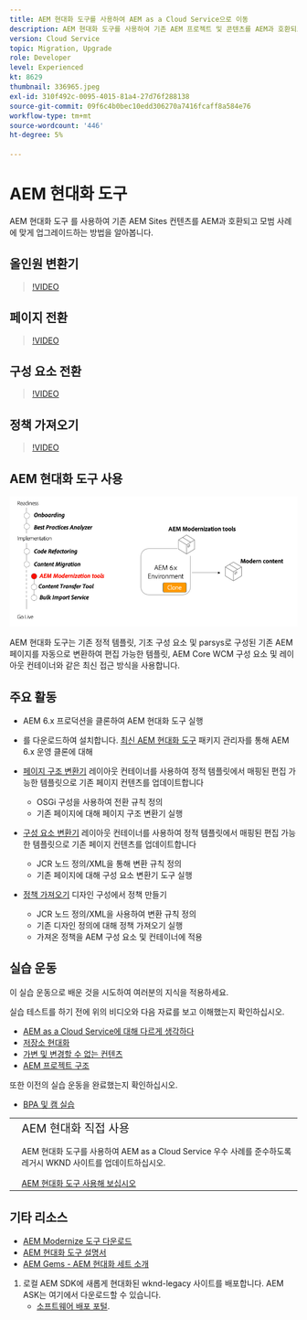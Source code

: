 ```yaml
---
title: AEM 현대화 도구를 사용하여 AEM as a Cloud Service으로 이동
description: AEM 현대화 도구를 사용하여 기존 AEM 프로젝트 및 콘텐츠를 AEM과 호환되도록 업그레이드하는 방법을 알아봅니다.
version: Cloud Service
topic: Migration, Upgrade
role: Developer
level: Experienced
kt: 8629
thumbnail: 336965.jpeg
exl-id: 310f492c-0095-4015-81a4-27d76f288138
source-git-commit: 09f6c4b0bec10edd306270a7416fcaff8a584e76
workflow-type: tm+mt
source-wordcount: '446'
ht-degree: 5%

---
```



# AEM 현대화 도구

AEM 현대화 도구 를 사용하여 기존 AEM Sites 컨텐츠를 AEM과 호환되고 모범 사례에 맞게 업그레이드하는 방법을 알아봅니다.

## 올인원 변환기

>[!VIDEO](https://video.tv.adobe.com/v/338802/?quality=12&learn=on)

## 페이지 전환

>[!VIDEO](https://video.tv.adobe.com/v/338799/?quality=12&learn=on)

## 구성 요소 전환

>[!VIDEO](https://video.tv.adobe.com/v/338788/?quality=12&learn=on)

## 정책 가져오기

>[!VIDEO](https://video.tv.adobe.com/v/338797/?quality=12&learn=on)

## AEM 현대화 도구 사용

![AEM 현대화 도구 수명 주기](./assets/aem-modernization-tools.png)

AEM 현대화 도구는 기존 정적 템플릿, 기초 구성 요소 및 parsys로 구성된 기존 AEM 페이지를 자동으로 변환하여 편집 가능한 템플릿, AEM Core WCM 구성 요소 및 레이아웃 컨테이너와 같은 최신 접근 방식을 사용합니다.

## 주요 활동

+ AEM 6.x 프로덕션을 클론하여 AEM 현대화 도구 실행
+ 를 다운로드하여 설치합니다. [최신 AEM 현대화 도구](https://github.com/adobe/aem-modernize-tools/releases/latest) 패키지 관리자를 통해 AEM 6.x 운영 클론에 대해

+ [페이지 구조 변환기](https://opensource.adobe.com/aem-modernize-tools/pages/structure/about.html) 레이아웃 컨테이너를 사용하여 정적 템플릿에서 매핑된 편집 가능한 템플릿으로 기존 페이지 컨텐츠를 업데이트합니다
   + OSGi 구성을 사용하여 전환 규칙 정의
   + 기존 페이지에 대해 페이지 구조 변환기 실행

+ [구성 요소 변환기](https://opensource.adobe.com/aem-modernize-tools/pages/component/about.html) 레이아웃 컨테이너를 사용하여 정적 템플릿에서 매핑된 편집 가능한 템플릿으로 기존 페이지 컨텐츠를 업데이트합니다
   + JCR 노드 정의/XML을 통해 변환 규칙 정의
   + 기존 페이지에 대해 구성 요소 변환기 도구 실행

+ [정책 가져오기](https://opensource.adobe.com/aem-modernize-tools/pages/policy/about.html) 디자인 구성에서 정책 만들기
   + JCR 노드 정의/XML을 사용하여 변환 규칙 정의
   + 기존 디자인 정의에 대해 정책 가져오기 실행
   + 가져온 정책을 AEM 구성 요소 및 컨테이너에 적용

## 실습 운동

이 실습 운동으로 배운 것을 시도하여 여러분의 지식을 적용하세요.

실습 테스트를 하기 전에 위의 비디오와 다음 자료를 보고 이해했는지 확인하십시오.

+ [AEM as a Cloud Service에 대해 다르게 생각하다](./introduction.md)
+ [저장소 현대화](./repository-modernization.md)
+ [가변 및 변경할 수 없는 컨텐츠](../../developing/basics/mutable-immutable.md)
+ [AEM 프로젝트 구조](https://experienceleague.adobe.com/docs/experience-manager-cloud-service/implementing/developing/aem-project-content-package-structure.html)

또한 이전의 실습 운동을 완료했는지 확인하십시오.

+ [BPA 및 캠 실습](./bpa-and-cam.md#hands-on-exercise)

<table style="border-width:0">
    <tr>
        <td style="width:150px">
            <a  rel="noreferrer"
                target="_blank"
                href="https://github.com/adobe/aem-cloud-engineering-video-series-exercises/tree/session2-migration#bootcamp---session-2-migration-methodology"><img alt="실습 GitHub 리포지토리" src="./assets/github.png"/>
            </a>        
        </td>
        <td style="width:100%;margin-bottom:1rem;">
            <div style="font-size:1.25rem;font-weight:400;">AEM 현대화 직접 사용</div>
            <p style="margin:1rem 0">
                AEM 현대화 도구를 사용하여 AEM as a Cloud Service 우수 사례를 준수하도록 레거시 WKND 사이트를 업데이트하십시오.
            </p>
            <a  rel="noreferrer"
                target="_blank"
                href="https://github.com/adobe/aem-cloud-engineering-video-series-exercises/tree/session2-migration#bootcamp---session-2-migration-methodology" class="spectrum-Button spectrum-Button--primary spectrum-Button--sizeM">
                <span class="spectrum-Button-label has-no-wrap has-text-weight-bold">AEM 현대화 도구 사용해 보십시오</span>
            </a>
        </td>
    </tr>
</table>

## 기타 리소스

+ [AEM Modernize 도구 다운로드](https://github.com/adobe/aem-modernize-tools/releases/latest)
+ [AEM 현대화 도구 설명서](https://opensource.adobe.com/aem-modernize-tools/)
+ [AEM Gems - AEM 현대화 세트 소개](https://helpx.adobe.com/experience-manager/kt/eseminars/gems/Introducing-the-AEM-Modernization-Suite.html)

1. 로컬 AEM SDK에 새롭게 현대화된 wknd-legacy 사이트를 배포합니다. AEM ASK는 여기에서 다운로드할 수 있습니다.
   + [소프트웨어 배포 포털](https://experience.adobe.com/#/downloads/content/software-distribution/en/general.html).
